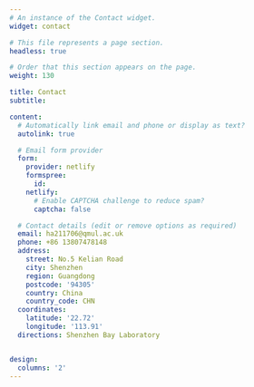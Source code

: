 ```yaml
---
# An instance of the Contact widget.
widget: contact

# This file represents a page section.
headless: true

# Order that this section appears on the page.
weight: 130

title: Contact
subtitle:

content:
  # Automatically link email and phone or display as text?
  autolink: true

  # Email form provider
  form:
    provider: netlify
    formspree:
      id:
    netlify:
      # Enable CAPTCHA challenge to reduce spam?
      captcha: false

  # Contact details (edit or remove options as required)
  email: ha211706@qmul.ac.uk
  phone: +86 13807478148
  address:
    street: No.5 Kelian Road
    city: Shenzhen
    region: Guangdong
    postcode: '94305'
    country: China
    country_code: CHN
  coordinates:
    latitude: '22.72'
    longitude: '113.91'
  directions: Shenzhen Bay Laboratory 


design:
  columns: '2'
---
```

